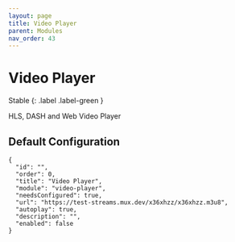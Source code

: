 ```yaml
---
layout: page
title: Video Player
parent: Modules
nav_order: 43
---
```


# Video Player

Stable
{: .label .label-green }

HLS, DASH and Web Video Player

## Default Configuration

```
{
  "id": "",
  "order": 0,
  "title": "Video Player",
  "module": "video-player",
  "needsConfigured": true,
  "url": "https://test-streams.mux.dev/x36xhzz/x36xhzz.m3u8",
  "autoplay": true,
  "description": "",
  "enabled": false
}
```
